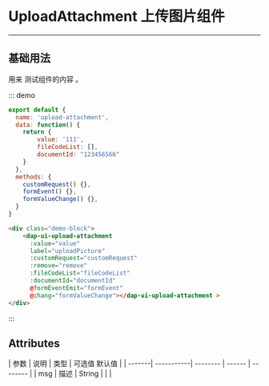 <!--
 * @Author: DevinShi
 * @Date: 2020-02-06 09:53:06
 * @LastEditors: DevinShi
 * @LastEditTime: 2020-02-11 11:33:01
 * @Description: file content description
 -->
# UploadAttachment 上传图片组件

<!-- {.md} -->

---

<!-- {.md} -->

## 基础用法

<!-- {.md} -->


用来<!-- {.md} --> 测试组件的内容 <!-- {.md} -->。

<upload-attachment-demo></upload-attachment-demo>

::: demo

```js
export default {
  name: 'upload-attachment',
  data: function() {
    return {
        value: '111',
        fileCodeList: [],
        documentId: "123456566"
    }
  },
  methods: {
    customRequest() {},
    formEvent() {},
    formValueChange() {},
  }
}
```
```html
<div class="demo-block">
    <dap-ui-upload-attachment 
      :value="value"
      label="uploadPicture"
      :customRequest="customRequest"
      :remove="remove"
      :fileCodeList="fileCodeList"
      :documentId="documentId"
      @formEventEmit="formEvent"
      @chang="formValueChange"></dap-ui-upload-attachment >
</div>
```

:::

## Attributes

<!-- {.md} -->

| 参数    | 说明        | 类型     | 可选值    默认值    |
| -------| -----------| -------- | ------ | -------- |
| msg    |  描述       | String   |        |          | 
